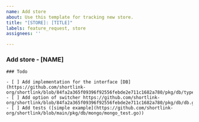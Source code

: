 ```yaml
---
name: Add store
about: Use this template for tracking new store.
title: "[STORE]: [TITLE]"
labels: feature_request, store
assignees: ''

---
```


<!-- Please fill the following sections with the required information. -->

### Add store - [NAME]

```[tasklist]
### Todo

- [ ] Add implementation for the interface [DB](https://github.com/shortlink-org/shortlink/blob/84fa2a365f09396f92556febde2e711c1682a780/pkg/db/type.go#L9)
- [ ] Add option of switcher https://github.com/shortlink-org/shortlink/blob/84fa2a365f09396f92556febde2e711c1682a780/pkg/db/db.go#L27
- [ ] Add tests ([simple example](https://github.com/shortlink-org/shortlink/blob/main/pkg/db/mongo/mongo_test.go))
```
